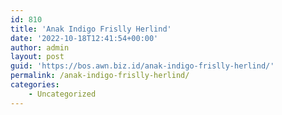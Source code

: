 ```yaml
---
id: 810
title: 'Anak Indigo Frislly Herlind'
date: '2022-10-18T12:41:54+00:00'
author: admin
layout: post
guid: 'https://bos.awn.biz.id/anak-indigo-frislly-herlind/'
permalink: /anak-indigo-frislly-herlind/
categories:
    - Uncategorized
---
```


